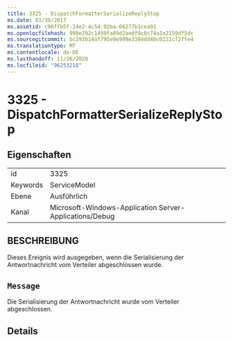 ```yaml
---
title: 3325 - DispatchFormatterSerializeReplyStop
ms.date: 03/30/2017
ms.assetid: c96ffb5f-24e2-4c54-92ba-66277b1cea91
ms.openlocfilehash: 998e292c1499fa89d2aedf9c8c74a1e2159df5dc
ms.sourcegitcommit: bc293b14af795e0e999e3304dd40c0222cf2ffe4
ms.translationtype: MT
ms.contentlocale: de-DE
ms.lasthandoff: 11/26/2020
ms.locfileid: "96253218"
---
```

# <a name="3325---dispatchformatterserializereplystop"></a>3325 - DispatchFormatterSerializeReplyStop

## <a name="properties"></a>Eigenschaften  
  
|||  
|-|-|  
|id|3325|  
|Keywords|ServiceModel|  
|Ebene|Ausführlich|  
|Kanal|Microsoft-Windows-Application Server-Applications/Debug|  
  
## <a name="description"></a>BESCHREIBUNG  

 Dieses Ereignis wird ausgegeben, wenn die Serialisierung der Antwortnachricht vom Verteiler abgeschlossen wurde.  
  
## <a name="message"></a>`Message`  

 Die Serialisierung der Antwortnachricht wurde vom Verteiler abgeschlossen.  
  
## <a name="details"></a>Details
